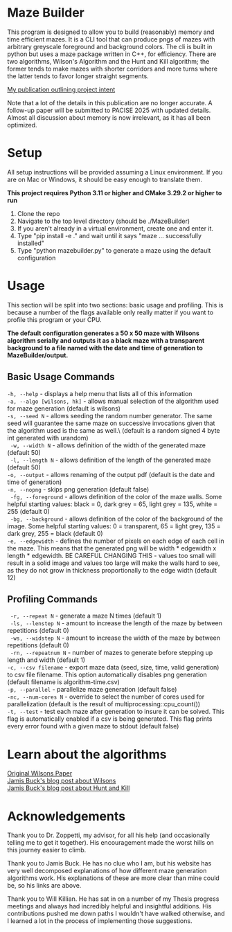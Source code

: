 # Maze Builder
This program is designed to allow you to build (reasonably) memory and time efficient mazes. 
It is a CLI tool that can produce pngs of mazes with arbitrary greyscale foreground and 
background colors. The cli is built in python but uses a maze package written in C++, for efficiency. 
There are two algorithms, Wilson's Algorithm and the Hunt and Kill algorithm; the former tends to make 
mazes with shorter corridors and more turns where the latter tends to favor longer straight segments.

[My publication outlining project intent](http://granite.sru.edu/~pacise/pacise2024/ParallelMazeGeneration.pdf)

Note that a lot of the details in this publication are no longer accurate. A follow-up paper will be submitted to PACISE 2025 with updated details. Almost all discussion about memory is now irrelevant, as it has all been optimized. 

# Setup
All setup instructions will be provided assuming a Linux environment. If you are on Mac or Windows, it should be easy enough to translate them.

<B> This project requires Python 3.11 or higher and CMake 3.29.2 or higher to run </B>

<ol>
<li> Clone the repo
<li> Navigate to the top level directory (should be ./MazeBuilder)
<li> If you aren't already in a virtual environment, create one and enter it.
<li> Type "pip install -e ." and wait until it says "maze ... successfully installed"
<li> Type "python mazebuilder.py" to generate a maze using the default configuration
</ol>



# Usage
This section will be split into two sections: basic usage and profiling. This is because a number of the flags available only really matter if you want to profile this program or your CPU. 

<B> The default configuration generates a 50 x 50 maze with Wilsons algorithm serially and outputs it as a black maze with a transparent background to a file named with the date and time of generation to MazeBuilder/output. </B>


## Basic Usage Commands
`` -h, --help `` - displays a help menu that lists all of this information <br>
`` -a, --algo [wilsons, hk] `` - allows manual selection of the algorithm used for maze generation (default is wilsons) <br>
`` -s, --seed N `` - allows seeding the random number generator. The same seed will guarantee the same maze on successive invocations given that the algorithm used is the same as well.\ (default is a random signed 4 byte int generated with urandom) <br>
`` -w, --width N`` - allows definition of the width of the generated maze (default 50) <br>
`` -l, --length N`` - allows definition of the length of the generated maze (default 50) <br>
`` -o, --output `` - allows renaming of the output pdf (default is the date and time of generation) <br>
`` -n, --nopng `` - skips png generation (default false) <br>
`` -fg, --foreground`` - allows definition of the color of the maze walls. Some helpful starting values: black = 0, dark grey = 65, light grey = 135, white = 255 (default 0) <br>
`` -bg, --background`` - allows definition of the color of the background of the image. Some helpful starting values: 0 = transparent, 65 = light grey, 135 = dark grey, 255 = black (default 0) <br>
``-e, --edgewidth`` - defines the number of pixels on each edge of each cell in the maze. This means that the generated png will be width * edgewidth x length * edgewidth. BE CAREFUL CHANGING THIS - values too small will result in a solid image and values too large will make the walls hard to see, as they do not grow in thickness proportionally to the edge width (default 12) <br>


## Profiling Commands
`` -r, --repeat N`` - generate a maze N times (default 1) <br>
`` -ls, --lenstep N`` - amount to increase the length of the maze by between repetitions (default 0) <br>
`` -ws, --widstep N`` - amount to increase the width of the maze by between repetitions (default 0) <br>
`` -rn, --repeatnum N`` -  number of mazes to generate before stepping up length and width (default 1) <br>
``-c, --csv filename`` - export maze data (seed, size, time, valid generation) to csv file filename. This option automatically disables png generation (default filename is algorithm-time.csv) <br>
``-p, --parallel`` - parallelize maze generation (default false) <br>
``-nc, --num-cores N`` - override to select the number of cores used for parallelization (default is the result of multiprocessing::cpu_count()) <br>
``-t, --test`` - test each maze after generation to insure it can be solved. This flag is automatically enabled if a csv is being generated. This flag prints every error found with a given maze to stdout (default false) <br>

# Learn about the algorithms

[Original Wilsons Paper](https://www.cs.cmu.edu/~15859n/RelatedWork/RandomTrees-Wilson.pdf) <br>
[Jamis Buck's blog post about Wilsons](https://weblog.jamisbuck.org/2011/1/20/maze-generation-wilson-s-algorithm) <br>
[Jamis Buck's blog post about Hunt and Kill](https://weblog.jamisbuck.org/2011/1/24/maze-generation-hunt-and-kill-algorithm) <br>

# Acknowledgements

Thank you to Dr. Zoppetti, my advisor, for all his help (and occasionally telling me to get it together). His encouragement made the worst hills on this journey easier to climb. <br>

Thank you to Jamis Buck. He has no clue who I am, but his website has very well decomposed explanations of how different maze generation algorithms work. His explanations of these are more clear than mine could be, so his links are above. <br>

Thank you to Will Killian. He has sat in on a number of my Thesis progress meetings and always had incredibly helpful and insightful additions. His contributions pushed me down paths I wouldn't have walked otherwise, and I learned a lot in the process of implementing those suggestions. <br>